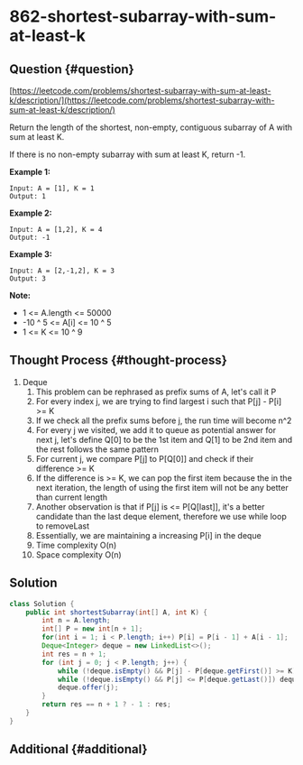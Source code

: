 # 862-shortest-subarray-with-sum-at-least-k

## Question {#question}

[https://leetcode.com/problems/shortest-subarray-with-sum-at-least-k/description/](https://leetcode.com/problems/shortest-subarray-with-sum-at-least-k/description/)

Return the length of the shortest, non-empty, contiguous subarray of A with sum at least K.

If there is no non-empty subarray with sum at least K, return -1.

**Example 1:**

```text
Input: A = [1], K = 1
Output: 1
```

**Example 2:**

```text
Input: A = [1,2], K = 4
Output: -1
```

**Example 3:**

```text
Input: A = [2,-1,2], K = 3
Output: 3
```

**Note:**

* 1 &lt;= A.length &lt;= 50000
* -10 ^ 5 &lt;= A\[i\] &lt;= 10 ^ 5
* 1 &lt;= K &lt;= 10 ^ 9

## Thought Process {#thought-process}

1. Deque
   1. This problem can be rephrased as prefix sums of A, let's call it P
   2. For every index j, we are trying to find largest i such that P\[j\] - P\[i\] &gt;= K
   3. If we check all the prefix sums before j, the run time will become n^2
   4. For every j we visited, we add it to queue as potential answer for next j, let's define Q\[0\] to be the 1st item and Q\[1\] to be 2nd item and the rest follows the same pattern
   5. For current j, we compare P\[j\] to P\[Q\[0\]\] and check if their difference &gt;= K
   6. If the difference is &gt;= K, we can pop the first item because the in the next iteration, the length of using the first item will not be any better than current length
   7. Another observation is that if P\[j\] is &lt;= P\[Q\[last\]\], it's a better candidate than the last deque element, therefore we use while loop to removeLast
   8. Essentially, we are maintaining a increasing P\[i\] in the deque
   9. Time complexity O\(n\)
   10. Space complexity O\(n\) 

## Solution

```java
class Solution {
    public int shortestSubarray(int[] A, int K) {
        int n = A.length;
        int[] P = new int[n + 1];
        for(int i = 1; i < P.length; i++) P[i] = P[i - 1] + A[i - 1];
        Deque<Integer> deque = new LinkedList<>();
        int res = n + 1;
        for (int j = 0; j < P.length; j++) {
            while (!deque.isEmpty() && P[j] - P[deque.getFirst()] >= K) res = Math.min(res, j - deque.removeFirst());
            while (!deque.isEmpty() && P[j] <= P[deque.getLast()]) deque.pollLast();
            deque.offer(j);
        }
        return res == n + 1 ? - 1 : res;
    }
}
```

## Additional {#additional}

